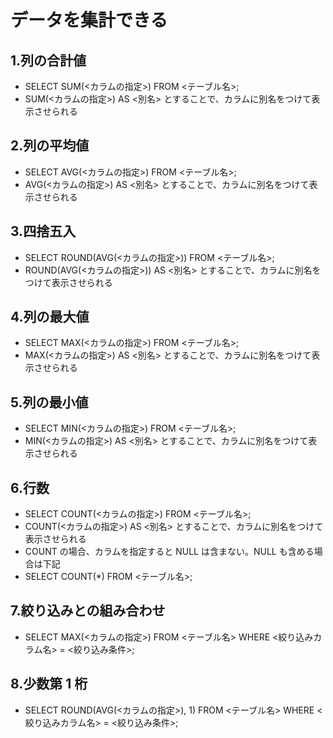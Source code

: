 # データを集計できる

## 1.列の合計値

- SELECT SUM(<カラムの指定>) FROM <テーブル名>;
- SUM(<カラムの指定>) AS <別名> とすることで、カラムに別名をつけて表示させられる

## 2.列の平均値

- SELECT AVG(<カラムの指定>) FROM <テーブル名>;
- AVG(<カラムの指定>) AS <別名> とすることで、カラムに別名をつけて表示させられる

## 3.四捨五入

- SELECT ROUND(AVG(<カラムの指定>)) FROM <テーブル名>;
- ROUND(AVG(<カラムの指定>)) AS <別名> とすることで、カラムに別名をつけて表示させられる

## 4.列の最大値

- SELECT MAX(<カラムの指定>) FROM <テーブル名>;
- MAX(<カラムの指定>) AS <別名> とすることで、カラムに別名をつけて表示させられる

## 5.列の最小値

- SELECT MIN(<カラムの指定>) FROM <テーブル名>;
- MIN(<カラムの指定>) AS <別名> とすることで、カラムに別名をつけて表示させられる

## 6.行数

- SELECT COUNT(<カラムの指定>) FROM <テーブル名>;
- COUNT(<カラムの指定>) AS <別名> とすることで、カラムに別名をつけて表示させられる
- COUNT の場合、カラムを指定すると NULL は含まない。NULL も含める場合は下記
- SELECT COUNT(\*) FROM <テーブル名>;

## 7.絞り込みとの組み合わせ

- SELECT MAX(<カラムの指定>) FROM <テーブル名> WHERE <絞り込みカラム名> = <絞り込み条件>;

## 8.少数第 1 桁

- SELECT ROUND(AVG(<カラムの指定>), 1) FROM <テーブル名> WHERE <絞り込みカラム名> = <絞り込み条件>;
